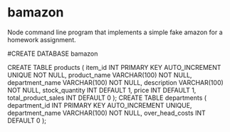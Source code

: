 # bamazon
Node command line program that implements a simple fake amazon for a homework assignment.

#CREATE DATABASE bamazon

CREATE TABLE products (
	item_id INT PRIMARY KEY AUTO_INCREMENT UNIQUE NOT NULL,
	product_name VARCHAR(100) NOT NULL,
	department_name VARCHAR(100) NOT NULL,
	description VARCHAR(100) NOT NULL,
	stock_quantity INT DEFAULT 1,
	price INT DEFAULT 1,
	total_product_sales INT DEFAULT 0
);
CREATE TABLE departments (
	department_id INT PRIMARY KEY AUTO_INCREMENT UNIQUE,
	department_name VARCHAR(100) NOT NULL,
	over_head_costs INT DEFAULT 0
);
